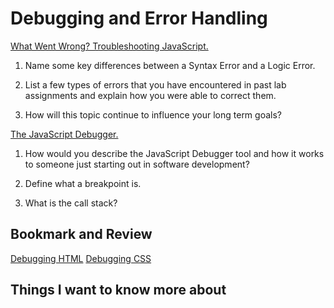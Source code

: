 # Debugging and Error Handling
[What Went Wrong? Troubleshooting JavaScript.](https://developer.mozilla.org/en-US/docs/Learn/JavaScript/First_steps/What_went_wrong)

1. Name some key differences between a Syntax Error and a Logic Error.

2. List a few types of errors that you have encountered in past lab assignments and explain how you were able to correct them.

3. How will this topic continue to influence your long term goals?


[The JavaScript Debugger.](https://developer.mozilla.org/en-US/docs/Learn/Common_questions/What_are_browser_developer_tools#the_javascript_debugger)

1. How would you describe the JavaScript Debugger tool and how it works to someone just starting out in software development?

2. Define what a breakpoint is.

3. What is the call stack?

## Bookmark and Review
[Debugging HTML](https://developer.mozilla.org/en-US/docs/Learn/HTML/Introduction_to_HTML/Debugging_HTML)
[Debugging CSS](https://developer.mozilla.org/en-US/docs/Learn/CSS/Building_blocks/Debugging_CSS)

## Things I want to know more about